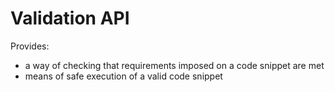 ﻿Validation API
==============

Provides:

- a way of checking that requirements imposed on a code snippet are met
- means of safe execution of a valid code snippet